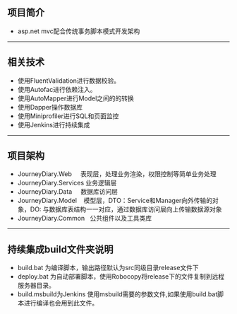 ## 项目简介

- asp.net mvc配合传统事务脚本模式开发架构

***

## 相关技术
- 使用FluentValidation进行数据校验。  
- 使用Autofac进行依赖注入。
- 使用AutoMapper进行Model之间的的转换
- 使用Dapper操作数据库
- 使用Miniprofiler进行SQL和页面监控
- 使用Jenkins进行持续集成

***

## 项目架构
- JourneyDiary.Web      表现层，处理业务渲染，权限控制等简单业务处理
- JourneyDiary.Services 业务逻辑层
- JourneyDiary.Data     数据库访问层
- JourneyDiary.Model    模型层，DTO：Service和Manager向外传输的对象，DO: 与数据库表结构一一对应，通过数据库访问层向上传输数据源对象 
- JourneyDiary.Common   公共组件以及工具类库

***

## 持续集成build文件夹说明
- build.bat 为编译脚本，输出路径默认为src同级目录release文件下
- deploy.bat 为自动部署脚本，使用Robocopy将release下的文件复制到远程服务器目录。
- build.msbuild为Jenkins 使用msbuild需要的参数文件,如果使用build.bat脚本进行编译也会用到此文件。
